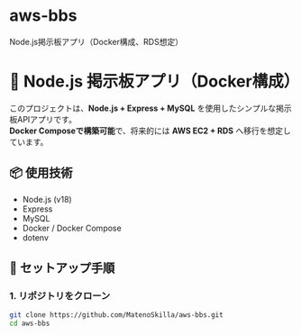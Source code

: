 # aws-bbs
Node.js掲示板アプリ（Docker構成、RDS想定）
# 📝 Node.js 掲示板アプリ（Docker構成）

このプロジェクトは、**Node.js + Express + MySQL** を使用したシンプルな掲示板APIアプリです。  
**Docker Composeで構築可能**で、将来的には **AWS EC2 + RDS** へ移行を想定しています。

## 📦 使用技術

- Node.js (v18)
- Express
- MySQL
- Docker / Docker Compose
- dotenv

## 🚀 セットアップ手順

### 1. リポジトリをクローン

```bash
git clone https://github.com/MatenoSkilla/aws-bbs.git
cd aws-bbs

